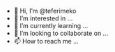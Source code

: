 - 👋 Hi, I’m @teferimeko
- 👀 I’m interested in ...
- 🌱 I’m currently learning ...
- 💞️ I’m looking to collaborate on ...
- 📫 How to reach me ...

<!---
teferimeko/teferimeko is a ✨ special ✨ repository because its `README.md` (this file) appears on your GitHub profile.
You can click the Preview link to take a look at your changes.
--->
